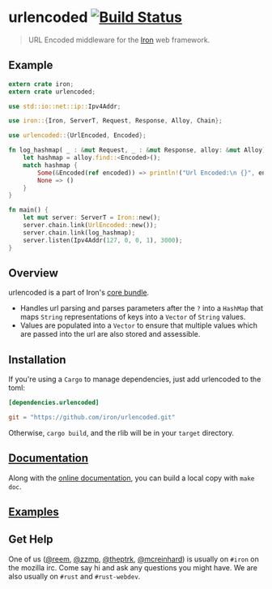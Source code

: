urlencoded [![Build Status](https://secure.travis-ci.org/iron/urlencoded.png?branch=master)](https://travis-ci.org/iron/urlencoded)
====

> URL Encoded middleware for the [Iron](https://github.com/iron/iron) web framework.

## Example

```rust
extern crate iron;
extern crate urlencoded;

use std::io::net::ip::Ipv4Addr;

use iron::{Iron, ServerT, Request, Response, Alloy, Chain};

use urlencoded::{UrlEncoded, Encoded};

fn log_hashmap( _ : &mut Request, _ : &mut Response, alloy: &mut Alloy) {
    let hashmap = alloy.find::<Encoded>();
    match hashmap {
        Some(&Encoded(ref encoded)) => println!("Url Encoded:\n {}", encoded),
        None => ()
    }
}

fn main() {
    let mut server: ServerT = Iron::new();
    server.chain.link(UrlEncoded::new());
    server.chain.link(log_hashmap);
    server.listen(Ipv4Addr(127, 0, 0, 1), 3000);
}
```

## Overview

urlencoded is a part of Iron's [core bundle](https://github.com/iron/core).

- Handles url parsing and parses parameters after the `?` into a `HashMap` that maps
`String` representations of keys into a `Vector` of `String` values.
- Values are populated into a `Vector` to ensure that multiple values which are passed
into the url are also stored and assessible. 

## Installation

If you're using a `Cargo` to manage dependencies, just add urlencoded to the toml:

```toml
[dependencies.urlencoded]

git = "https://github.com/iron/urlencoded.git"
```

Otherwise, `cargo build`, and the rlib will be in your `target` directory.

## [Documentation](http://docs.ironframework.io/core/urlencoded)

Along with the [online documentation](http://docs.ironframework.io/core/urlencoded),
you can build a local copy with `make doc`.

## [Examples](/examples)

## Get Help

One of us ([@reem](https://github.com/reem/), [@zzmp](https://github.com/zzmp/),
[@theptrk](https://github.com/theptrk/), [@mcreinhard](https://github.com/mcreinhard))
is usually on `#iron` on the mozilla irc. Come say hi and ask any questions you might have.
We are also usually on `#rust` and `#rust-webdev`.